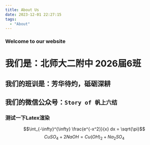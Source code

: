 ```yaml
---
title: About Us
date: 2023-12-01 22:27:15
tags:
  - "About"
---
```

### Welcome to our website

# 我们是：北师大二附中 2026届6班

## 我们的班训是：芳华待灼，砥砺深耕

## 我们的微信公众号：`Story of 帆上六结`

### 测试一下Latex渲染

$$\int_{-\infty}^{\infty} \frac{e^{-x^2}}{x} dx = \sqrt{\pi}$$
$$CuSO_4+2NaOH=Cu(OH)_2+Na_2SO_4$$
